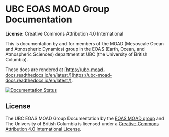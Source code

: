 UBC EOAS MOAD Group Documentation
=================================

**License:** Creative Commons Attribution 4.0 International

This is documentation by and for members of the MOAD (Mesoscale Ocean and Atmospheric Dynamics) group in the EOAS (Earth, Ocean, and Atmospheric Sciences) department at UBC (the University of British Columbia).

These docs are rendered at [https://ubc-moad-docs.readthedocs.io/en/latest/](https://ubc-moad-docs.readthedocs.io/en/latest/).

[![Documentation Status](https://readthedocs.org/projects/ubc-moad-docs/badge/?version=latest)](https://readthedocs.org/projects/ubc-moad-docs/?badge=latest)


License
-------

The UBC EOAS MOAD Group Documentation by the [EOAS MOAD group](https://bitbucket.org/UBC_MOAD/docs/src/tip/CONTRIBUTORS.rst) and The University of British Columbia is licensed under a [Creative Commons Attribution 4.0 International License](http://creativecommons.org/licenses/by/4.0/).
